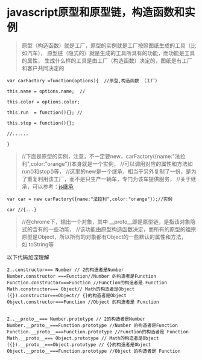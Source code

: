 # javascript原型和原型链，构造函数和实例

> 原型（构造函数）就是工厂，原型的实例就是工厂按照图纸生成的工具（比如汽车），
> 原型链（隐式的）就是生成的工具所具有的功能，而功能是工具的属性，
> 生成什么样的工具是由工厂（构造函数）决定的，图纸是有工厂和客户共同决定的


    var carFactory =function(options){  //原型,构造函数 （工厂）

    this.name = options.name;  //

    this.color = options.color;

    this.run  = function(){}; //

    this.stop = function(){};

    //......

    }

>
> //下面是原型的实例，注意，不一定要new，carFactory({name:"法拉利",color:"orange"})本身就是一个实例，
> //可以调用对应的属性和方法如run()和stop()等，
> //这里的new是一个继承，相当于另外复制了一份，是为了重复利用该工厂，而不是只生产一辆车，专门为该车提供服务，
> //关于继承，可以参考：[js继承][1]

    var car = new carFactory({name:"法拉利",color:"orange"});//实例

    car //{...}


> //在chrome下，输出一个对象，其中 __proto__即是原型链，是指该对象隐式的含有的一些功能，
> //该功能由原型构造函数决定，而所有的原型的祖宗原型是Object，所以所有的对象都有Object的一些默认的属性和方法，如:toString等

以下代码加深理解


    2..constructor=== Number // 2的构造者是Number
    Number.constructor ===Function//Number 的构造者是Function
    Function.constructor===Function //Function的构造者是 Function
    Math.constructor=== Object// Math的构造者是Object
    ({}).constructor===Object// {}的构造者是Object
    Object.constructor===Function //Object 的构造者是 Function


    2..__proto__=== Number.prototype // 2的构造者是Number
    Number.__proto__===Function.prototype //Number 的构造者是Function
    Function.__proto__===Function.prototype //Function的构造者是 Function
    Math.__proto__=== Object.prototype // Math的构造者是Object
    ({}).__proto__===Object.prototype // {}的构造者是Object
    Object.__proto__===Function.prototype //Object 的构造者是 Function


  [1]: https://segmentfault.com/a/1190000011235133

